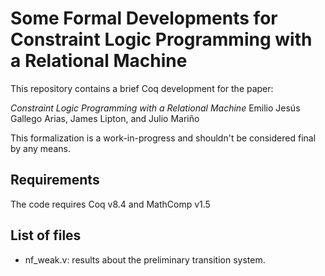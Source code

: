 # Some Formal Developments for Constraint Logic Programming with a Relational Machine

This repository contains a brief Coq development for the paper:

  _Constraint Logic Programming with a Relational Machine_
  Emilio Jesús Gallego Arias, James Lipton, and Julio Mariño

This formalization is a work-in-progress and shouldn't be considered
final by any means.

## Requirements

The code requires Coq v8.4 and MathComp v1.5

## List of files

* nf_weak.v: results about the preliminary transition system.

